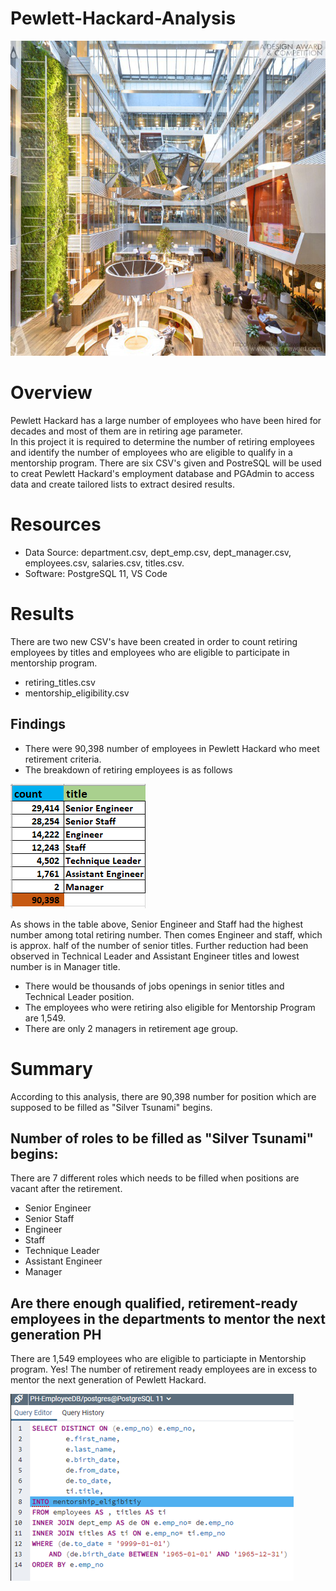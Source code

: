 # Pewlett-Hackard-Analysis

![git-hub](https://github.com/MonaElahi/Pewlett-Hackard-Analysis/blob/721dd5368843482fbc03358d2c10e2ac006327e5/Office.jpg)

# Overview 
Pewlett Hackard has a large number of employees who have been hired for 
decades and most of them are in retiring age parameter.  
In this project it is required to determine the number of retiring 
employees and identify the number of employees who are eligible to qualify 
in a mentorship program. There are six CSV's given and PostreSQL will be used to creat Pewlett Hackard's employment 
database and PGAdmin to access data and create tailored lists to extract desired results.

# Resources
- Data Source: department.csv, dept_emp.csv, dept_manager.csv, employees.csv, salaries.csv, titles.csv.
- Software: PostgreSQL 11, VS Code 

# Results

There are two new CSV's have been created in order to count retiring employees by titles
and employees who are eligible to participate in mentorship program.  

* retiring_titles.csv 
* mentorship_eligibility.csv 

## Findings

- There were 90,398 number of employees in Pewlett Hackard who meet retirement criteria.
- The breakdown of retiring employees is as follows 


![git-hub](https://github.com/MonaElahi/Pewlett-Hackard-Analysis/blob/3f7fc9b65974fa55cfbe3363d3d846c2a6f9d903/Retiring%20Titles%20and%20Number.PNG)


As shows in the table above, Senior Engineer and Staff had the highest number among
total retiring number. Then comes Engineer and staff, which is approx. half of the number 
of senior titles. Further reduction had been observed in Technical Leader and Assistant
Engineer titles and lowest number is in Manager title. 
- There would be thousands of jobs openings in senior titles and Technical Leader position.
- The employees who were retiring also eligible for Mentorship Program are 1,549.
- There are only 2 managers in retirement age group.

# Summary 

According to this analysis, there are 90,398 number for position which are supposed to be filled
as "Silver Tsunami" begins. 

## Number of roles to be filled as "Silver Tsunami" begins:

There are 7 different roles which needs to be filled when positions are vacant after the retirement.

 * Senior Engineer
 * Senior Staff
 * Engineer
 * Staff
 * Technique Leader
 * Assistant Engineer
 * Manager

##  Are there enough qualified, retirement-ready employees in the departments to mentor the next generation PH

There are 1,549 employees who are eligible to particiapte in Mentorship program. 
Yes! The number of retirement ready employees are in excess to mentor
the next generation of Pewlett Hackard.

![git-hub](https://github.com/MonaElahi/Pewlett-Hackard-Analysis/blob/a17267c6b7d0c0dc8b659447e8925986859d5540/Queries/Mentorship%20code.PNG)

